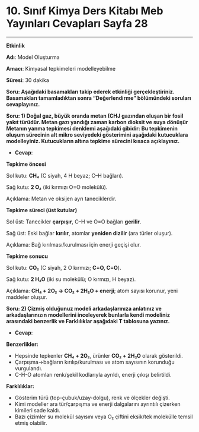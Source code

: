 # 10. Sınıf Kimya Ders Kitabı Meb Yayınları Cevapları Sayfa 28

---

**Etkinlik**

**Adı**: Model Oluşturma

**Amacı**: Kimyasal tepkimeleri modelleyebilme

**Süresi**: 30 dakika

**Soru: Aşağıdaki basamakları takip ederek etkinliği gerçekleştiriniz. Basamakları tamamladıktan sonra “Değerlendirme” bölümündeki soruları cevaplayınız.**

**Soru: 1) Doğal gaz, büyük oranda metan (CHJ gazından oluşan bir fosil yakıt türüdür. Metan gazı yandığı zaman karbon dioksit ve suya dönüşür Metanın yanma tepkimesi denklemi aşağıdaki gibidir: Bu tepkimenin oluşum sürecinin alt mikro seviyedeki gösterimini aşağıdaki kutucuklara modelleyiniz. Kutucukların altına tepkime sürecini kısaca açıklayınız.**

-   **Cevap**:

**Tepkime öncesi**

Sol kutu: **CH₄** (C siyah, 4 H beyaz; C–H bağları).

Sağ kutu: **2 O₂** (iki kırmızı O=O molekülü).

Açıklama: Metan ve oksijen ayrı taneciklerdir.

**Tepkime süreci (üst kutular)**

Sol üst: Tanecikler **çarpışır**, C–H ve O=O bağları **gerilir**.

Sağ üst: Eski bağlar **kırılır**, atomlar **yeniden dizilir** (ara türler oluşur).

Açıklama: Bağ kırılması/kurulması için enerji geçişi olur.

**Tepkime sonucu**

Sol kutu: **CO₂** (C siyah, 2 O kırmızı; **C=O, C=O**).

Sağ kutu: **2 H₂O** (iki su molekülü; O kırmızı, H beyaz).

Açıklama: **CH₄ + 2O₂ → CO₂ + 2H₂O + enerji**; atom sayısı korunur, yeni maddeler oluşur.

**Soru: 2) Çizmiş olduğunuz modeli arkadaşlarınıza anlatınız ve arkadaşlarınızın modellerini inceleyerek bunlarla kendi modeliniz arasındaki benzerlik ve Farklılıklar aşağıdaki T tablosuna yazınız.**

-   **Cevap**:

**Benzerlikler:**

-   Hepsinde tepkenler **CH₄ + 2O₂**, ürünler **CO₂ + 2H₂O** olarak gösterildi.
-   Çarpışma→bağların kırılıp/kurulması ve atom sayısının korunduğu vurgulandı.
-   C-H-O atomları renk/şekil kodlarıyla ayrıldı, enerji çıkışı belirtildi.

**Farklılıklar:**

-   Gösterim türü (top-çubuk/uzay-dolgu), renk ve ölçekler değişti.
-   Kimi modeller ara tür/çarpışma ve enerji dalgalarını ayrıntılı çizerken kimileri sade kaldı.
-   Bazı çizimler su molekül sayısını veya O₂ çiftini eksik/tek molekülle temsil etmiş olabilir.
